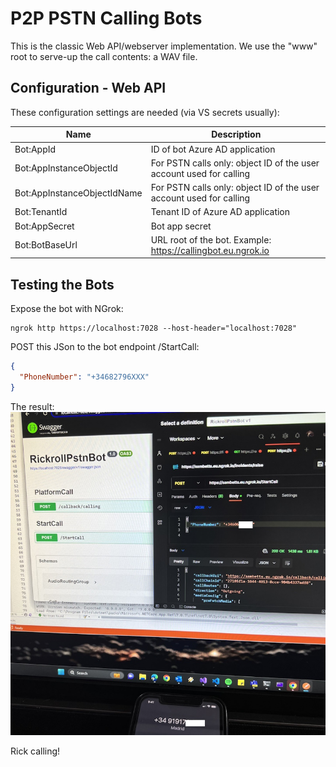 # P2P PSTN Calling Bots
This is the classic Web API/webserver implementation. We use the "www" root to serve-up the call contents: a WAV file.

## Configuration - Web API
These configuration settings are needed (via VS secrets usually):

Name | Description
--------------- | -----------
Bot:AppId | ID of bot Azure AD application
Bot:AppInstanceObjectId | For PSTN calls only: object ID of the user account used for calling
Bot:AppInstanceObjectIdName | For PSTN calls only: object ID of the user account used for calling
Bot:TenantId | Tenant ID of Azure AD application
Bot:AppSecret | Bot app secret
Bot:BotBaseUrl | URL root of the bot. Example: https://callingbot.eu.ngrok.io


## Testing the Bots
Expose the bot with NGrok:
```
ngrok http https://localhost:7028 --host-header="localhost:7028"
```
POST this JSon to the bot endpoint /StartCall:
```json
{
  "PhoneNumber": "+34682796XXX"
}
```


The result:
![alt](../../../../imgs/calling.jpg)

Rick calling!
